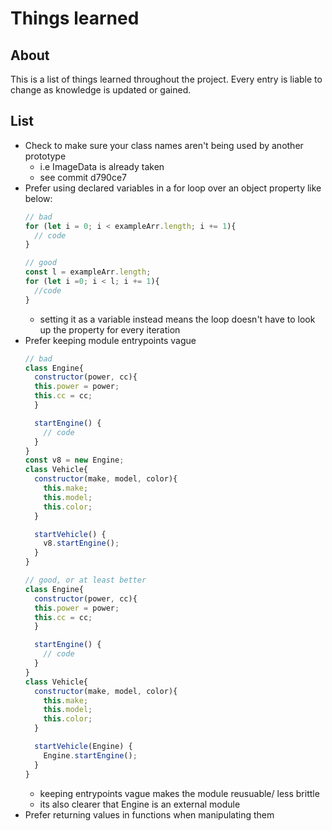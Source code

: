# Things learned

## About

This is a list of things learned throughout the project. Every entry is liable to change as knowledge is updated or gained.

## List

- Check to make sure your class names aren't being used by another prototype
  - i.e ImageData is already taken
  - see commit d790ce7
- Prefer using declared variables in a for loop over an object property like below:
  ```js
  // bad
  for (let i = 0; i < exampleArr.length; i += 1){
    // code
  }

  // good
  const l = exampleArr.length;
  for (let i =0; i < l; i += 1){
    //code
  }
  ```
  - setting it as a variable instead means the loop doesn't have to look up the property for every iteration
- Prefer keeping module entrypoints vague
  ```js
  // bad
  class Engine{
    constructor(power, cc){
    this.power = power;
    this.cc = cc;
    }

    startEngine() {
      // code
    }
  }
  const v8 = new Engine;
  class Vehicle{
    constructor(make, model, color){
      this.make;
      this.model;
      this.color;
    }

    startVehicle() {
      v8.startEngine();
    }
  }

  // good, or at least better
  class Engine{
    constructor(power, cc){
    this.power = power;
    this.cc = cc;
    }

    startEngine() {
      // code
    }
  }
  class Vehicle{
    constructor(make, model, color){
      this.make;
      this.model;
      this.color;
    }

    startVehicle(Engine) {
      Engine.startEngine();
    }
  }
  ```
  - keeping entrypoints vague makes the module reusuable/ less brittle
  - its also clearer that Engine is an external module
- Prefer returning values in functions when manipulating them